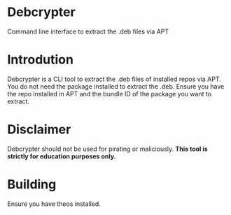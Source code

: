 # Debcrypter
Command line interface to extract the .deb files via APT

# Introdution

Debcrypter is a CLI tool to extract the .deb files of installed repos via APT. You do not need the package installed to extract the .deb. Ensure you have the repo installed in APT and the bundle ID of the package you want to extract.

# Disclaimer

Debcrypter should not be used for pirating or maliciously. **This tool is strictly for education purposes only.** 

# Building

Ensure you have theos installed.

